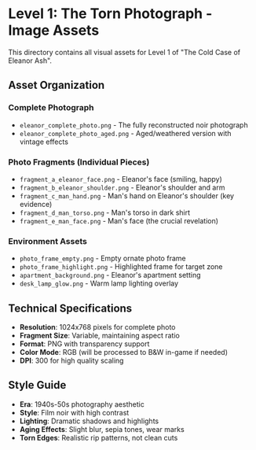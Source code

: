 # Level 1: The Torn Photograph - Image Assets

This directory contains all visual assets for Level 1 of "The Cold Case of Eleanor Ash".

## Asset Organization

### Complete Photograph
- `eleanor_complete_photo.png` - The fully reconstructed noir photograph
- `eleanor_complete_photo_aged.png` - Aged/weathered version with vintage effects

### Photo Fragments (Individual Pieces)
- `fragment_a_eleanor_face.png` - Eleanor's face (smiling, happy)
- `fragment_b_eleanor_shoulder.png` - Eleanor's shoulder and arm
- `fragment_c_man_hand.png` - Man's hand on Eleanor's shoulder (key evidence)
- `fragment_d_man_torso.png` - Man's torso in dark shirt
- `fragment_e_man_face.png` - Man's face (the crucial revelation)

### Environment Assets
- `photo_frame_empty.png` - Empty ornate photo frame
- `photo_frame_highlight.png` - Highlighted frame for target zone
- `apartment_background.png` - Eleanor's apartment setting
- `desk_lamp_glow.png` - Warm lamp lighting overlay

## Technical Specifications
- **Resolution**: 1024x768 pixels for complete photo
- **Fragment Size**: Variable, maintaining aspect ratio
- **Format**: PNG with transparency support
- **Color Mode**: RGB (will be processed to B&W in-game if needed)
- **DPI**: 300 for high quality scaling

## Style Guide
- **Era**: 1940s-50s photography aesthetic
- **Style**: Film noir with high contrast
- **Lighting**: Dramatic shadows and highlights
- **Aging Effects**: Slight blur, sepia tones, wear marks
- **Torn Edges**: Realistic rip patterns, not clean cuts